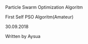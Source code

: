 Particle Swarm Optimization Algoritm

First Self PSO Algoritm(Amateur)

30.09.2018 

Written by Aysua

